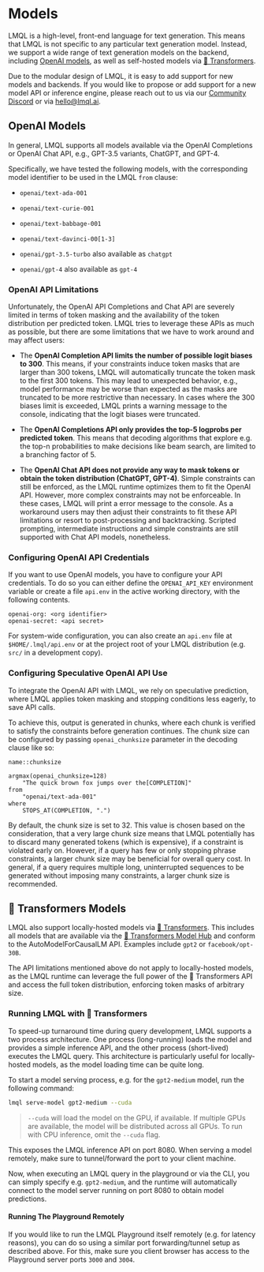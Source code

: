 # Models

LMQL is a high-level, front-end language for text generation. This means that LMQL is not specific to any particular text generation model. Instead, we support a wide range of text generation models on the backend, including [OpenAI models](https://platform.openai.com/docs/models), as well as self-hosted models via [🤗 Transformers](https://huggingface.co/transformers).

Due to the modular design of LMQL, it is easy to add support for new models and backends. If you would like to propose or add support for a new model API or inference engine, please reach out to us via our [Community Discord](https://discord.com/invite/7eJP4fcyNT) or via [hello@lmql.ai](mailto:hello@lmql.ai).

## OpenAI Models

In general, LMQL supports all models available via the OpenAI Completions or OpenAI Chat API, e.g., GPT-3.5 variants, ChatGPT, and GPT-4.

Specifically, we have tested the following models, with the corresponding model identifier to be used in the LMQL `from` clause:

* `openai/text-ada-001`
* `openai/text-curie-001`
* `openai/text-babbage-001`
* `openai/text-davinci-00[1-3]`

* `openai/gpt-3.5-turbo` also available as `chatgpt`
* `openai/gpt-4` also available as `gpt-4`

### OpenAI API Limitations

Unfortunately, the OpenAI API Completions and Chat API are severely limited in terms of token masking and the availability of the token distribution per predicted token. LMQL tries to leverage these APIs as much as possible, but there are some limitations that we have to work around and may affect users:

* The **OpenAI Completion API limits the number of possible logit biases to 300**. This means, if your constraints induce token masks that are larger than 300 tokens, LMQL will automatically truncate the token mask to the first 300 tokens. This may lead to unexpected behavior, e.g., model performance may be worse than expected as the masks are truncated to be more restrictive than necessary. In cases where the 300 biases limit is exceeded, LMQL prints a warning message to the console, indicating that the logit biases were truncated.

* The **OpenAI Completions API only provides the top-5 logprobs per predicted token**. This means that decoding algorithms that explore e.g. the top-n probabilities to make decisions like beam search, are limited to a branching factor of 5.

* The **OpenAI Chat API does not provide any way to mask tokens or obtain the token distribution (ChatGPT, GPT-4)**. Simple constraints can still be enforced, as the LMQL runtime optimizes them to fit the OpenAI API. However, more complex constraints may not be enforceable. In these cases, LMQL will print a error message to the console. As a workaround users may then adjust their constraints to fit these API limitations or resort to post-processing and backtracking. Scripted prompting, intermediate instructions and simple constraints are still supported with Chat API models, nonetheless.

### Configuring OpenAI API Credentials

If you want to use OpenAI models, you have to configure your API credentials. To do so you can either define the `OPENAI_API_KEY` environment variable or create a file `api.env` in the active working directory, with the following contents.

```
openai-org: <org identifier>
openai-secret: <api secret>
```

For system-wide configuration, you can also create an `api.env` file at `$HOME/.lmql/api.env` or at the project root of your LMQL distribution (e.g. `src/` in a development copy).

### Configuring Speculative OpenAI API Use

To integrate the OpenAI API with LMQL, we rely on speculative prediction, where LMQL applies token masking and stopping conditions less eagerly, to save API calls. 

To achieve this, output is generated in chunks, where each chunk is verified to satisfy the constraints before generation continues. The chunk size can be configured by passing `openai_chunksize` parameter in the decoding clause like so:

```{lmql}
name::chunksize

argmax(openai_chunksize=128)
    "The quick brown fox jumps over the[COMPLETION]"
from
    "openai/text-ada-001"
where
    STOPS_AT(COMPLETION, ".")
```

By default, the chunk size is set to 32. This value is chosen based on the consideration, that a very large chunk size means that LMQL potentially has to discard many generated tokens (which is expensive), if a constraint is violated early on. However, if a query has few or only stopping phrase constraints, a larger chunk size may be beneficial for overall query cost. In general, if a query requires multiple long, uninterrupted sequences to be generated without imposing many constraints, a larger chunk size is recommended.

## 🤗 Transformers Models

LMQL also support locally-hosted models via [🤗 Transformers](https://huggingface.co/transformers). This includes all models that are available via the [🤗 Transformers Model Hub](https://huggingface.co/models) and conform to the AutoModelForCausalLM API. Examples include `gpt2` or `facebook/opt-30B`.

The API limitations mentioned above do not apply to locally-hosted models, as the LMQL runtime can leverage the full power of the 🤗 Transformers API and access the full token distribution, enforcing token masks of arbitrary size.

### Running LMQL with 🤗 Transformers

To speed-up turnaround time during query development, LMQL supports a two process architecture. One process (long-running) loads the model and provides a simple inference API, and the other process (short-lived) executes the LMQL query. This architecture is particularly useful for locally-hosted models, as the model loading time can be quite long.

To start a model serving process, e.g. for the `gpt2-medium` model, run the following command:

```bash
lmql serve-model gpt2-medium --cuda
```

> `--cuda` will load the model on the GPU, if available. If multiple GPUs are available, the model will be distributed across all GPUs. To run with CPU inference, omit the `--cuda` flag.

This exposes the LMQL inference API on port 8080. When serving a model remotely, make sure to tunnel/forward the port to your client machine.

Now, when executing an LMQL query in the playground or via the CLI, you can simply specify e.g. `gpt2-medium`, and the runtime will automatically connect to the model server running on port 8080 to obtain model predictions.

#### Running The Playground Remotely

If you would like to run the LMQL Playground itself remotely (e.g. for latency reasons), you can do so using a similar port forwarding/tunnel setup as described above. For this, make sure you client browser has access to the Playground server ports `3000` and `3004`.
